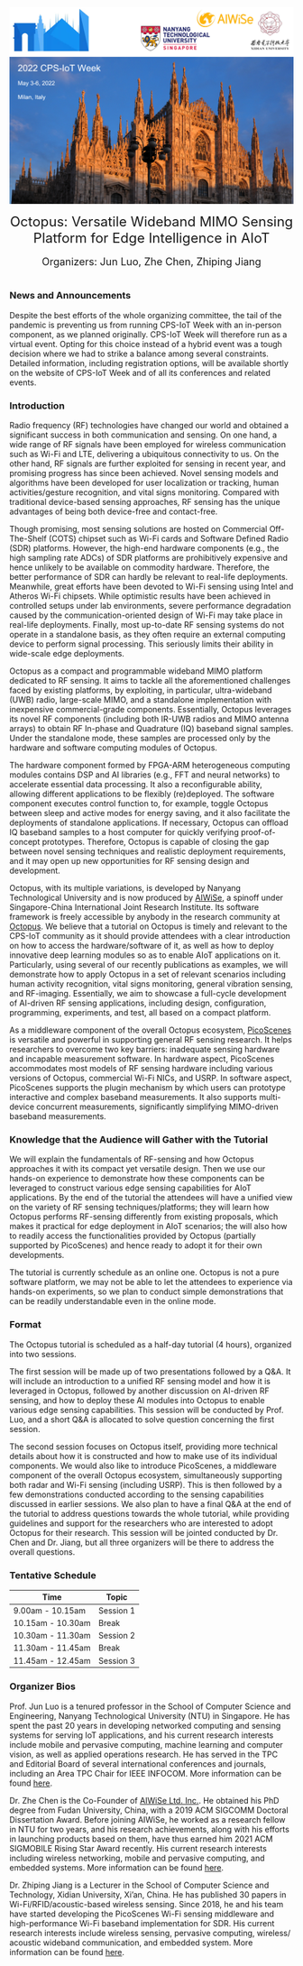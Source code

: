 ![avatar](./536781636098208_.pic_hd.jpg)
![avatar](./534261636005586_.pic_hd.jpg)

<!-- ## Octopus: Versatile Wideband MIMO Sensing Platform for Edge Intelligence in AIoT -->
<div align='center' ><font size='5'>Octopus: Versatile Wideband MIMO Sensing Platform for Edge Intelligence in AIoT</font></div><br>
<!-- <center>Organizers: Jun Luo, Zhe Chen, Zhiping Jiang</center> -->

<div align='center'><font size='4'>Organizers: Jun Luo, Zhe Chen, Zhiping Jiang </font></div><br>

### News and Announcements
Despite the best efforts of the whole organizing committee, the tail of the pandemic is preventing us from running CPS-IoT Week with an in-person component, as we planned originally. CPS-IoT Week will therefore run as a virtual event. Opting for this choice instead of a hybrid event was a tough decision where we had to strike a balance among several constraints. Detailed information, including registration options, will be available shortly on the website of CPS-IoT Week and of all its conferences and related events.


### Introduction
Radio frequency (RF) technologies have changed our world and obtained a significant success in both communication and sensing. On one hand, a wide range of RF signals have been employed for wireless communication such as Wi-Fi and LTE, delivering a ubiquitous connectivity to us. On the other hand, RF signals are further exploited for sensing in recent year, and promising progress has since been achieved. Novel sensing models and algorithms have been developed for user localization or tracking, human activities/gesture recognition, and vital signs monitoring. Compared with traditional device-based sensing approaches, RF sensing has the unique advantages of being both device-free and contact-free.

Though promising, most sensing solutions are hosted on Commercial Off-The-Shelf (COTS) chipset such as Wi-Fi cards and Software Defined Radio (SDR) platforms. However, the high-end hardware components (e.g., the high sampling rate ADCs) of SDR platforms are prohibitively expensive and hence unlikely to be available on commodity hardware. Therefore, the better performance of SDR can hardly be relevant to real-life deployments. Meanwhile, great efforts have been devoted to Wi-Fi sensing using Intel and Atheros Wi-Fi chipsets. While optimistic results have been achieved in controlled setups under lab environments, severe performance degradation caused by the communication-oriented design of Wi-Fi may take place in real-life deployments. Finally, most up-to-date RF sensing systems do not operate in a standalone basis, as they often require an external computing device to perform signal processing. This seriously limits their ability in wide-scale edge deployments.

Octopus as a compact and programmable wideband MIMO platform dedicated to RF sensing. It aims to tackle all the aforementioned challenges faced by existing platforms, by exploiting, in particular, ultra-wideband (UWB) radio, large-scale MIMO, and a standalone implementation with inexpensive commercial-grade components. Essentially, Octopus leverages its novel RF components (including both IR-UWB radios and MIMO antenna arrays) to obtain RF In-phase and Quadrature (IQ) baseband signal samples. Under the standalone mode, these samples are processed only by the hardware and software computing modules of Octopus. 

The hardware component formed by FPGA-ARM heterogeneous computing modules contains DSP and AI libraries (e.g., FFT and neural networks) to accelerate essential data processing. It also a reconfigurable ability, allowing different applications to be flexibly (re)deployed. The software component executes control function to, for example, toggle Octopus between sleep and active modes for energy saving, and it also facilitate the deployments of standalone applications. If necessary, Octopus can offload IQ baseband samples to a host computer for quickly verifying proof-of-concept prototypes. Therefore, Octopus is capable of closing the gap between novel sensing techniques and realistic deployment requirements, and it may open up new opportunities for RF sensing design and development.

Octopus, with its multiple variations, is developed by Nanyang Technological University and is now produced by [AIWiSe](https://aiwise.wirush.ai/), a spinoff under Singapore-China International Joint Research Institute. Its software framework is freely accessible by anybody in the research community at [Octopus](https://github.com/DeepWiSe888/Octopus). We believe that a tutorial on Octopus is timely and relevant to the CPS-IoT community as it should provide attendees with a clear introduction on how to access the hardware/software of it, as well as how to deploy innovative deep learning modules so as to enable AIoT applications on it. Particularly, using several of our recently publications as examples, we will demonstrate how to apply Octopus in a set of relevant scenarios including human activity recognition, vital signs monitoring, general vibration sensing, and RF-imaging. Essentially, we aim to showcase a full-cycle development of AI-driven RF sensing applications, including design, configuration, programming, experiments, and test, all based on a compact platform.

As a middleware component of the overall Octopus ecosystem, [PicoScenes](https://ps.zpj.io) is versatile and powerful in supporting general RF sensing research. It helps researchers to overcome two key barriers: inadequate sensing hardware and incapable measurement software. In hardware aspect, PicoScenes accommodates most models of RF sensing hardware including various versions of Octopus, commercial Wi-Fi NICs, and USRP. In software aspect, PicoScenes supports the plugin mechanism by which users can prototype interactive and complex baseband measurements. It also supports multi-device concurrent measurements, significantly simplifying MIMO-driven baseband measurements.



### Knowledge that the Audience will Gather with the Tutorial
We will explain the fundamentals of RF-sensing and how Octopus approaches it with its compact yet versatile design. Then we use our hands-on experience to demonstrate how these components can be leveraged to construct various edge sensing capabilities for AIoT applications. By the end of the tutorial the attendees will have a unified view on the variety of RF sensing techniques/platforms; they will learn how Octopus performs RF-sensing differently from existing proposals, which makes it practical for edge deployment in AIoT scenarios; the will also how to readily access the functionalities provided by Octopus (partially supported by PicoScenes) and hence ready to adopt it for their own developments.

<!-- As we are not sure if we can make it to the conference site for an in-person presentation, the tutorial is currently schedule as an online one, though adapting it to an in-person tutorial is very straightforward. Because Octopus is not a pure software platform, we may not be able to let the attendees to experience via hands-on experiments, so we plan to conduct simple demonstrations that can be readily understandable even in the online mode. -->

The tutorial is currently schedule as an online one. Octopus is not a pure software platform, we may not be able to let the attendees to experience via hands-on experiments, so we plan to conduct simple demonstrations that can be readily understandable even in the online mode.

### Format

The Octopus tutorial is scheduled as a half-day tutorial (4 hours), organized into two sessions.

The first session will be made up of two presentations followed by a Q&A. It will include an introduction to a unified RF sensing model and how it is leveraged in Octopus, followed by another discussion on AI-driven RF sensing, and how to deploy these AI modules into Octopus to enable various edge sensing capabilities. This session will be conducted by Prof. Luo, and a short Q&A is allocated to solve question concerning the first session.

The second session focuses on Octopus itself, providing more technical details about how it is constructed and how to make use of its individual components. We would also like to introduce PicoScenes, a middleware component of the overall Octopus ecosystem, simultaneously supporting both radar and Wi-Fi sensing (including USRP). This is then followed by a few demonstrations conducted according to the sensing capabilities discussed in earlier sessions. We also plan to have a final Q&A at the end of the tutorial to address questions towards the whole tutorial, while providing guidelines and support for the researchers who are interested to adopt Octopus for their research. This session will be jointed conducted by Dr. Chen and Dr. Jiang, but all three organizers will be there to address the overall questions.


### Tentative Schedule

| Time         | Topic |
| ----------- | ----------- |
| 9.00am - 10.15am      | Session 1|
| 10.15am - 10.30am| Break |
| 10.30am - 11.30am | Session 2 |
| 11.30am - 11.45am| Break |
| 11.45am - 12.45am | Session 3 |

### Organizer Bios
Prof. Jun Luo is a tenured professor in the School of Computer Science and Engineering, Nanyang Technological University (NTU) in Singapore. He has spent the past 20 years in developing networked computing and sensing systems for serving IoT applications, and his current research interests include mobile and pervasive computing, machine learning and computer vision, as well as applied operations research. He has served in the TPC and Editorial Board of several international conferences and journals, including an Area TPC Chair for IEEE INFOCOM. More information can be found [here](https://personal.ntu.edu.sg/junluo). 

Dr. Zhe Chen is the Co-Founder of [AIWiSe Ltd. Inc.](https://aiwise.wirush.ai/). He obtained his PhD degree from Fudan University, China, with a 2019 ACM SIGCOMM Doctoral Dissertation Award. Before joining AIWiSe, he worked as a research fellow in NTU for two years, and his research achievements, along with his efforts in launching products based on them, have thus earned him 2021 ACM SIGMOBILE Rising Star Award recently. His current research interests including wireless networking, mobile and pervasive computing, and embedded systems. More information can be found [here](https://rabbitnick.github.io). 

Dr. Zhiping Jiang is a Lecturer in the School of Computer Science and Technology, Xidian University, Xi’an, China. He has published 30 papers in Wi-Fi/RFID/acoustic-based wireless sensing. Since 2018, he and his team have started developing the PicoScenes Wi-Fi sensing middleware and high-performance Wi-Fi baseband implementation for SDR. His current research interests include wireless sensing, pervasive computing, wireless/ acoustic wideband communication, and embedded system. More information can be found [here](https://zpj.io).


